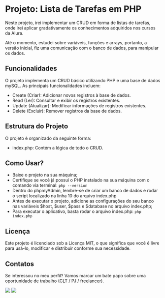 # Projeto: Lista de Tarefas em PHP

Neste projeto, irei implementar um CRUD em forma de listas de tarefas, onde irei aplicar gradativamente os conhecimentos adquiridos nos cursos da Alura.

Até o momento, estudei sobre variáveis, funções e arrays, portanto, a versão inicial, fiz uma comunicação com o banco de dados, para manipular os dados.

## Funcionalidades

O projeto implementa um CRUD básico utilizando PHP e uma base de dados mySQL. As principais funcionalidades incluem:

- Create (Criar): Adicionar novos registros à base de dados.
- Read (Ler): Consultar e exibir os registros existentes.
- Update (Atualizar): Modificar informações de registros existentes.
- Delete (Excluir): Remover registros da base de dados.

## Estrutura do Projeto

O projeto é organizado da seguinte forma:

- index.php: Contém a lógica de todo o CRUD.

## Como Usar?

- Baixe o projeto na sua máquina;
- Certifique se você já possuí o PHP instalado na sua máquina com o comando via terminal: ```php --version```
- Dentro do phpmyAdmin, lembre-se de criar um banco de dados e rodar o script localizado na linha 10 do arquivo index.php
- Antes de executar o projeto, adicione as configurações do seu banco nas variáveis $host, $user, $pass e $database no arquivo index.php;
- Para executar o aplicativo, basta rodar o arquivo index.php: ```php index.php```

## Licença

Este projeto é licenciado sob a Licença MIT, o que significa que você é livre para usá-lo, modificar e distribuir conforme sua necessidade.

## Contatos

Se interessou no meu perfil? Vamos marcar um bate papo sobre uma oportunidade de trabalho (CLT / PJ / freelancer).
<div>
  <a href = "mailto:felipe.s.neves@outlook.com"><img loading="lazy" src="https://img.shields.io/badge/Microsoft_Outlook-0078D4?style=for-the-badge&logo=microsoft-outlook&logoColor=white" target="_blank"></a>
  <a href="https://www.linkedin.com/in/felipe-s-neves-5858aa281/" target="_blank"><img loading="lazy" src="https://img.shields.io/badge/-LinkedIn-%230077B5?style=for-the-badge&logo=linkedin&logoColor=white" target="_blank"></a>   
</div>
